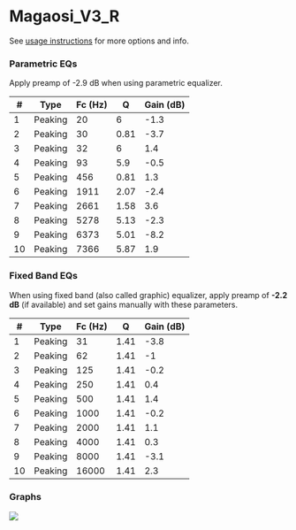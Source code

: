 # Magaosi_V3_R
See [usage instructions](https://github.com/jaakkopasanen/AutoEq#usage) for more options and info.

### Parametric EQs
Apply preamp of -2.9 dB when using parametric equalizer.

|   # | Type    |   Fc (Hz) |    Q |   Gain (dB) |
|-----|---------|-----------|------|-------------|
|   1 | Peaking |        20 | 6    |        -1.3 |
|   2 | Peaking |        30 | 0.81 |        -3.7 |
|   3 | Peaking |        32 | 6    |         1.4 |
|   4 | Peaking |        93 | 5.9  |        -0.5 |
|   5 | Peaking |       456 | 0.81 |         1.3 |
|   6 | Peaking |      1911 | 2.07 |        -2.4 |
|   7 | Peaking |      2661 | 1.58 |         3.6 |
|   8 | Peaking |      5278 | 5.13 |        -2.3 |
|   9 | Peaking |      6373 | 5.01 |        -8.2 |
|  10 | Peaking |      7366 | 5.87 |         1.9 |

### Fixed Band EQs
When using fixed band (also called graphic) equalizer, apply preamp of **-2.2 dB** (if available) and set gains manually with these parameters.

|   # | Type    |   Fc (Hz) |    Q |   Gain (dB) |
|-----|---------|-----------|------|-------------|
|   1 | Peaking |        31 | 1.41 |        -3.8 |
|   2 | Peaking |        62 | 1.41 |        -1   |
|   3 | Peaking |       125 | 1.41 |        -0.2 |
|   4 | Peaking |       250 | 1.41 |         0.4 |
|   5 | Peaking |       500 | 1.41 |         1.4 |
|   6 | Peaking |      1000 | 1.41 |        -0.2 |
|   7 | Peaking |      2000 | 1.41 |         1.1 |
|   8 | Peaking |      4000 | 1.41 |         0.3 |
|   9 | Peaking |      8000 | 1.41 |        -3.1 |
|  10 | Peaking |     16000 | 1.41 |         2.3 |

### Graphs
![](./Magaosi_V3_R.png)
